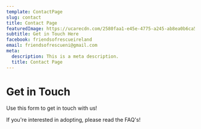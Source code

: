 ```yaml
---
template: ContactPage
slug: contact
title: Contact Page
featuredImage: https://ucarecdn.com/2580faa1-e45e-4775-a245-ab8ea0b6ca50/
subtitle: Get in Touch Here
facebook: friendsofrescueireland
email: friendsofrescueni@gmail.com
meta:
  description: This is a meta description.
  title: Contact Page
---
```


# Get in Touch
Use this form to get in touch with us!

If you're interested in adopting, please read the FAQ's!
